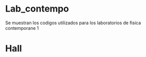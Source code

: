 # Lab_contempo
Se muestran los codigos utilizados para los laboratorios de fisica contemporane 1
# Hall


